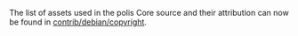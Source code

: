 The list of assets used in the polis Core source and their attribution can now be found in [contrib/debian/copyright](../contrib/debian/copyright).
